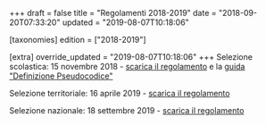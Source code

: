 +++
draft = false
title = "Regolamenti 2018-2019"
date = "2018-09-20T07:33:20"
updated = "2019-08-07T10:18:06"

[taxonomies]
edition = ["2018-2019"]

[extra]
override_updated = "2019-08-07T10:18:06"
+++
Selezione scolastica: 15 novembre 2018 - [scarica il regolamento](/oldsite/150/OII-RegSelScolastica_novembre_2018.pdf) e la [guida "Definizione Pseudocodice"](/oldsite/150/DefinizionePseudocodice.pdf)

Selezione territoriale: 16 aprile 2019 - [scarica il regolamento](/oldsite/150/OII-RegSelTerritoriale_16aprile_2019.pdf)

Selezione nazionale: 18 settembre 2019 - [scarica il regolamento](/oldsite/150/OII-RegSelNazionale_settembre_2019_1.pdf)
